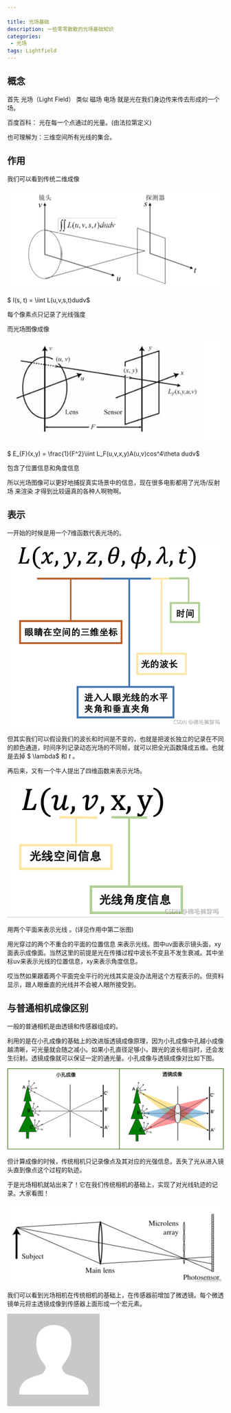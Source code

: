```yaml
---

title: 光场基础
description: 一些零零散散的光场基础知识
categories:
 - 光场
tags: Lightfield
---
```




## 概念

首先 光场（Light Field） 类似 磁场 电场 就是光在我们身边传来传去形成的一个场。

百度百科： 光在每一个点通过的光量。(由法拉第定义)

也可理解为：三维空间所有光线的集合。



## 作用

我们可以看到传统二维成像

![](https://github.com/angelaaaadaddy/mmkcm.github.io/blob/main/pic/1216/1.png)

$ I(s, t) = \iint L(u,v,s,t)dudv$

每个像素点只记录了光线强度

而光场图像成像

![pic2](../pic/1216/2.png) 

$ E_{F}(x,y) = \frac{1}{F^2}\iint L_F(u,v,x,y)A(u,v)cos^4\theta dudv$

包含了位置信息和角度信息

所以光场图像可以更好地捕捉真实场景中的信息，现在很多电影都用了光场/反射场 来渲染 才得到比较逼真的各种人啊物啊。



## 表示

一开始的时候是用一个7维函数代表光场的。

![pic3](../pic/1216/3.png)

但其实我们可以假设我们的波长和时间是不变的，也就是把波长独立的记录在不同的颜色通道，时间序列记录动态光场的不同帧，就可以把全光函数降成五维。也就是去掉 $ \lambda$ 和 $t$ 。

再后来，又有一个牛人提出了四维函数来表示光场。

![pic4](../pic/1216/4.png)



用两个平面来表示光线 。(详见作用中第二张图)

用光穿过的两个不重合的平面的位置信息 来表示光线。图中uv面表示镜头面，xy面表示成像面。当然这里的前提是光在传播过程中波长不变且不发生衰减。其中坐标uv来表示光线的位置信息，xy来表示角度信息。

哎当然如果跟着两个平面完全平行的光线其实是没办法用这个方程表示的。但资料显示，跟人眼垂直的光线并不会被人眼所接受到。



## 与普通相机成像区别

一般的普通相机是由透镜和传感器组成的。

利用的是在小孔成像的基础上的改进版透镜成像原理，因为小孔成像中孔越小成像越清晰，可光量就会随之减小。如果小孔直径足够小，跟光的波长相当时，还会发生衍射。透镜成像就可以保证一定的通光量。小孔成像与透镜成像对比如下图。

![pic5](../pic/1216/5.png)

但计算成像的时候，传统相机只记录像点及其对应的光强信息，丢失了光从进入镜头直到像点这个过程的轨迹。

于是光场相机就站出来了！它在我们传统相机的基础上，实现了对光线轨迹的记录。大家看图！

![pic6](../pic/1216/6.png)

 我们可以看到光场相机在传统相机的基础上，在传感器前增加了微透镜。每个微透镜单元将主透镜成像到传感器上面形成一个宏元素。

![pic7](../assets/images/avatar.gif)
